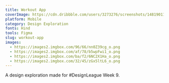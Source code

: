 ```yaml
---
title: Workout App
coverImage: https://cdn.dribbble.com/users/3273276/screenshots/14819011/media/490dfeda561b7001a2d2175534a7b42a.png
platform: Mobile
category: Design Exploration
fonts: Hind
tools: Figma
slug: workout-app
images:
  - https://images2.imgbox.com/96/66/nn0Z39cg_o.png
  - https://images2.imgbox.com/af/78/b5wpFwi1_o.png
  - https://images2.imgbox.com/ba/f2/6NC2X1Ha_o.png
  - https://images2.imgbox.com/32/45/zGx5ltL6_o.png
---
```


A design exploration made for #DesignLeague Week 9. 